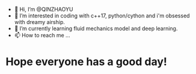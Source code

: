 - 👋 Hi, I’m @QINZHAOYU
- 👀 I’m interested in coding with c++17, python/cython and i'm obsessed with dreamy airship.
- 🌱 I’m currently learning fluid mechanics model and deep learning.
- 📫 How to reach me ...

# Hope everyone has a good day!
